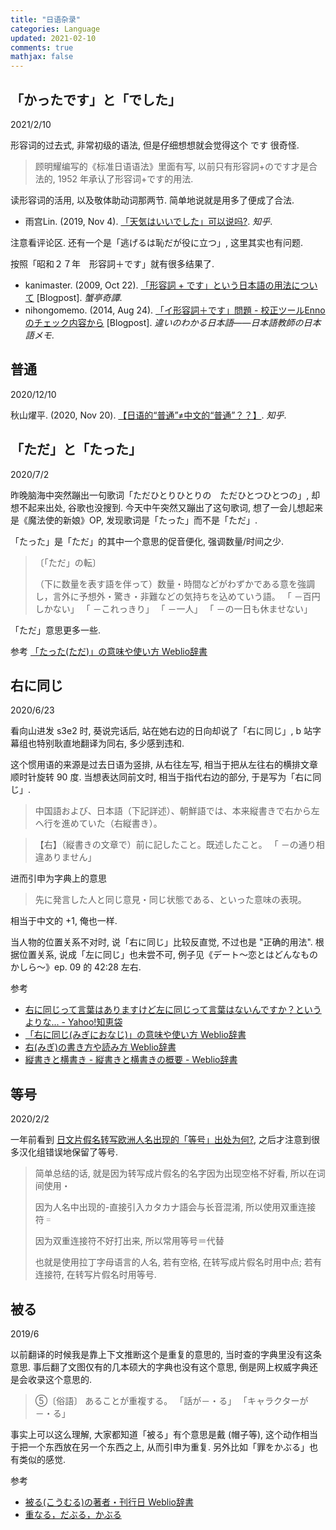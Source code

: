 ```yaml
---
title: "日语杂录"
categories: Language
updated: 2021-02-10
comments: true
mathjax: false
---
```


## 「かったです」と「でした」

2021/2/10

形容词的过去式, 非常初级的语法, 但是仔细想想就会觉得这个 です 很奇怪.

> 顾明耀编写的《标准日语语法》里面有写, 以前只有形容詞+のです才是合法的, 1952 年承认了形容词+です的用法.

读形容词的活用, 以及敬体助动词那两节. 简单地说就是用多了便成了合法.

- 雨宫Lin. (2019, Nov 4). [「天気はいいでした」可以说吗?](https://zhuanlan.zhihu.com/p/90108240). *知乎*.

注意看评论区. 还有一个是「逃げるは恥だが役に立つ」, 这里其实也有问题.

按照「昭和２７年　形容詞＋です」就有很多结果了.

- kanimaster. (2009, Oct 22). [「形容詞 + です」という日本語の用法について](https://kanimaster.hatenadiary.org/entry/20091022/1256217225) [Blogpost]. *蟹亭奇譚*.
- nihongomemo. (2014, Aug 24). [「イ形容詞＋です」問題 - 校正ツールEnnoのチェック内容から](https://nihongomemo.hatenablog.jp/entry/2014/08/24/120729)  [Blogpost]. *違いのわかる日本語――日本語教師の日本語メモ*.

## 普通

2020/12/10

秋山燿平. (2020, Nov 20). [【日语的“普通”≠中文的“普通”？？】](https://zhuanlan.zhihu.com/p/303012525). *知乎*.

## 「ただ」と「たった」

2020/7/2

昨晚脑海中突然蹦出一句歌词「ただひとりひとりの　ただひとつひとつの」, 却想不起来出处, 谷歌也没搜到. 今天中午突然又蹦出了这句歌词, 想了一会儿想起来是《魔法使的新娘》OP, 发现歌词是「たった」而不是「ただ」.

「たった」是「ただ」的其中一个意思的促音便化, 强调数量/时间之少.

> 〔「ただ」の転〕
> 
> （下に数量を表す語を伴って）数量・時間などがわずかである意を強調し，言外に予想外・驚き・非難などの気持ちを込めていう語。 「 －百円しかない」 「 －これっきり」 「 －一人」 「 －の一日も休ませない」

「ただ」意思更多一些.

参考 [「たった(ただ)」の意味や使い方 Weblio辞書](https://www.weblio.jp/content/たった)

<!-- more -->

## 右に同じ

2020/6/23

看向山进发 s3e2 时, 葵说完话后, 站在她右边的日向却说了「右に同じ」, b 站字幕组也特别耿直地翻译为同右, 多少感到违和.

这个惯用语的来源是过去日语为竖排, 从右往左写, 相当于把从左往右的横排文章顺时针旋转 90 度. 当想表达同前文时, 相当于指代右边的部分, 于是写为「右に同じ」. 

> 中国語および、日本語（下記詳述）、朝鮮語では、本来縦書きで右から左へ行を進めていた（右縦書き）。

> 【右】（縦書きの文章で）前に記したこと。既述したこと。 「 －の通り相違ありません」

进而引申为字典上的意思

> 先に発言した人と同じ意見・同じ状態である、といった意味の表現。

相当于中文的 +1, 俺也一样.

当人物的位置关系不对时, 说「右に同じ」比较反直觉, 不过也是 "正确的用法". 根据位置关系, 说成「左に同じ」也未尝不可, 例子见《デート～恋とはどんなものかしら～》ep. 09 的 42:28 左右.

参考

- [右に同じって言葉はありますけど左に同じって言葉はないんですか？というよりな... - Yahoo!知恵袋](https://detail.chiebukuro.yahoo.co.jp/qa/question_detail/q1438834999)
- [「右に同じ(みぎにおなじ)」の意味や使い方 Weblio辞書](https://www.weblio.jp/content/右に同じ)
- [右(みぎ)の書き方や読み方 Weblio辞書](https://www.weblio.jp/content/右)
- [縦書きと横書き - 縦書きと横書きの概要 - Weblio辞書](https://www.weblio.jp/wkpja/content/縦書きと横書き_縦書きと横書きの概要)

## 等号

2020/2/2

一年前看到 [日文片假名转写欧洲人名出现的「等号」出处为何?](https://www.zhihu.com/question/40508572/answer/88548887), 之后才注意到很多汉化组错误地保留了等号.

> 简单总结的话, 就是因为转写成片假名的名字因为出现空格不好看, 所以在词间使用・
>
> 因为人名中出现的-直接引入カタカナ語会与长音混淆, 所以使用双重连接符゠
>
> 因为双重连接符不好打出来, 所以常用等号＝代替
>
> 也就是使用拉丁字母语言的人名, 若有空格, 在转写成片假名时用中点; 若有连接符, 在转写片假名时用等号.

## 被る

2019/6

以前翻译的时候我是靠上下文推断这个是重复的意思的, 当时查的字典里没有这条意思. 事后翻了文图仅有的几本硕大的字典也没有这个意思, 倒是网上权威字典还是会收录这个意思的.

> ⑤〔俗語〕 あることが重複する。 「話が－・る」 「キャラクターが－・る」

事实上可以这么理解, 大家都知道「被る」有个意思是戴 (帽子等), 这个动作相当于把一个东西放在另一个东西之上, 从而引申为重复. 另外比如「罪をかぶる」也有类似的感觉. 

参考 
- [被る(こうむる)の著者・刊行日 Weblio辞書](https://www.weblio.jp/content/被る)
- [重なる，だぶる，かぶる](http://lise-sophia.net/kktm/Essay/overlap.htm)